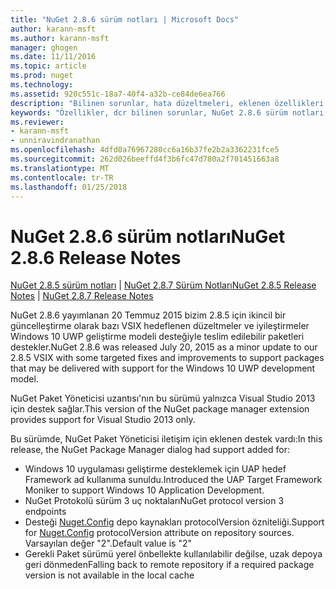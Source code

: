 ```yaml
---
title: "NuGet 2.8.6 sürüm notları | Microsoft Docs"
author: karann-msft
ms.author: karann-msft
manager: ghogen
ms.date: 11/11/2016
ms.topic: article
ms.prod: nuget
ms.technology: 
ms.assetid: 920c551c-18a7-40f4-a32b-ce84de6ea766
description: "Bilinen sorunlar, hata düzeltmeleri, eklenen özellikleri ve dcr NuGet 2.8.6 dahil etmek için sürüm notları."
keywords: "Özellikler, dcr bilinen sorunlar, NuGet 2.8.6 sürüm notları, hata düzeltmeleri eklendi"
ms.reviewer:
- karann-msft
- unniravindranathan
ms.openlocfilehash: 4dfd0a76967280cc6a16b37fe2b2a3362231fce5
ms.sourcegitcommit: 262d026beeffd4f3b6fc47d780a2f701451663a8
ms.translationtype: MT
ms.contentlocale: tr-TR
ms.lasthandoff: 01/25/2018
---
```

# <a name="nuget-286-release-notes"></a><span data-ttu-id="7d092-104">NuGet 2.8.6 sürüm notları</span><span class="sxs-lookup"><span data-stu-id="7d092-104">NuGet 2.8.6 Release Notes</span></span>

<span data-ttu-id="7d092-105">[NuGet 2.8.5 sürüm notları](../release-notes/nuget-2.8.5.md) | [NuGet 2.8.7 Sürüm Notları](../release-notes/nuget-2.8.7.md)</span><span class="sxs-lookup"><span data-stu-id="7d092-105">[NuGet 2.8.5 Release Notes](../release-notes/nuget-2.8.5.md) | [NuGet 2.8.7 Release Notes](../release-notes/nuget-2.8.7.md)</span></span>

<span data-ttu-id="7d092-106">NuGet 2.8.6 yayımlanan 20 Temmuz 2015 bizim 2.8.5 için ikincil bir güncelleştirme olarak bazı VSIX hedeflenen düzeltmeler ve iyileştirmeler Windows 10 UWP geliştirme modeli desteğiyle teslim edilebilir paketleri destekler.</span><span class="sxs-lookup"><span data-stu-id="7d092-106">NuGet 2.8.6 was released July 20, 2015 as a minor update to our 2.8.5 VSIX with some targeted fixes and improvements to support packages that may be delivered with support for the Windows 10 UWP development model.</span></span>

<span data-ttu-id="7d092-107">NuGet Paket Yöneticisi uzantısı'nın bu sürümü yalnızca Visual Studio 2013 için destek sağlar.</span><span class="sxs-lookup"><span data-stu-id="7d092-107">This version of the NuGet package manager extension provides support for Visual Studio 2013 only.</span></span>

<span data-ttu-id="7d092-108">Bu sürümde, NuGet Paket Yöneticisi iletişim için eklenen destek vardı:</span><span class="sxs-lookup"><span data-stu-id="7d092-108">In this release, the NuGet Package Manager dialog had support added for:</span></span>

* <span data-ttu-id="7d092-109">Windows 10 uygulaması geliştirme desteklemek için UAP hedef Framework ad kullanıma sunuldu.</span><span class="sxs-lookup"><span data-stu-id="7d092-109">Introduced the UAP Target Framework Moniker to support Windows 10 Application Development.</span></span>
* <span data-ttu-id="7d092-110">NuGet Protokolü sürüm 3 uç noktaları</span><span class="sxs-lookup"><span data-stu-id="7d092-110">NuGet protocol version 3 endpoints</span></span>
* <span data-ttu-id="7d092-111">Desteği [Nuget.Config](../consume-packages/configuring-nuget-behavior.md) depo kaynakları protocolVersion özniteliği.</span><span class="sxs-lookup"><span data-stu-id="7d092-111">Support for [Nuget.Config](../consume-packages/configuring-nuget-behavior.md) protocolVersion attribute on repository sources.</span></span> <span data-ttu-id="7d092-112">Varsayılan değer "2".</span><span class="sxs-lookup"><span data-stu-id="7d092-112">Default value is "2"</span></span>
* <span data-ttu-id="7d092-113">Gerekli Paket sürümü yerel önbellekte kullanılabilir değilse, uzak depoya geri dönmeden</span><span class="sxs-lookup"><span data-stu-id="7d092-113">Falling back to remote repository if a required package version is not available in the local cache</span></span>